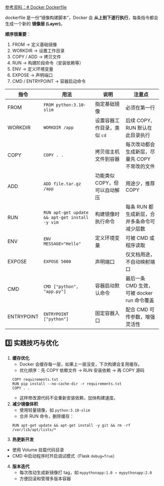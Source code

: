 [参考资料：# Docker Dockerfile](https://www.runoob.com/docker/docker-dockerfile.html)

dockerfile 是一份“镜像构建脚本”，Docker 会 **从上到下逐行执行**，每条指令都会生成一个新的 **镜像层 (Layer)**。

**顺序很重要**：

1. FROM → 定义基础镜像
2. WORKDIR → 设置工作目录
3. COPY / ADD → 拷贝文件
4. RUN → 构建阶段命令（安装依赖等）
5. ENV → 定义环境变量
6. EXPOSE → 声明端口
7. CMD / ENTRYPOINT → 容器启动命令

| 指令         | 用法                                             | 说明                | 注意点                            |
| ---------- | ---------------------------------------------- | ----------------- | ------------------------------ |
| FROM       | `FROM python:3.10-slim`                        | 指定基础镜像            | 必须在第一行                         |
| WORKDIR    | `WORKDIR /app`                                 | 设置容器工作目录，类似 `cd`  | 后续 COPY、RUN 默认在此目录执行           |
| COPY       | `COPY . .`                                     | 拷贝宿主机文件到容器        | 每次改动都会生成新层，尽量先 COPY 不常改的文件     |
| ADD        | `ADD file.tar.gz /app`                         | 功能类似 COPY，但可以自动解压 | 用途少，推荐 COPY                    |
| RUN        | `RUN apt-get update && apt-get install -y vim` | 构建镜像时执行命令         | 每条 RUN 都生成新层，合并多条命令可减少层数       |
| ENV        | `ENV MESSAGE="Hello"`                          | 定义环境变量            | 可被 CMD 或程序读取                   |
| EXPOSE     | `EXPOSE 5000`                                  | 声明端口              | 仅文档用途，不自动映射端口                  |
| CMD        | `CMD ["python", "app.py"]`                     | 容器启动默认命令          | 最后一条 CMD 生效，可被 docker run 命令覆盖 |
| ENTRYPOINT | `ENTRYPOINT ["python"]`                        | 固定容器入口            | 配合 CMD 可传参数，增强灵活性              |

## 3️⃣ 实践技巧与优化

1. **缓存优化**
    - Docker 会缓存每一层，如果上一层没变，下次构建会复用缓存。
    - 优化顺序：先 COPY 依赖文件 → RUN 安装依赖 → 再 COPY 源码
    ```
    COPY requirements.txt . 
    RUN pip install --no-cache-dir -r requirements.txt 
    COPY . .
    ```
    - 这样修改源代码不会重新安装依赖，加快构建速度。  
2. **减少镜像体积**
    - 使用轻量镜像，如 `python:3.10-slim`
    - 合并 RUN 命令，删除缓存：
    ```
    RUN apt-get update && apt-get install -y git && rm -rf /var/lib/apt/lists/*
    ```
3. **热更新开发**
  - 使用 Volume 挂载代码目录
  - CMD 中启动程序时开启调试模式（Flask `debug=True`）
4. **版本迭代**
    - 每次改动生成新镜像打 tag，如 `mypythonapp:1.0 → mypythonapp:2.0`
    - 方便回滚和管理多版本容器

